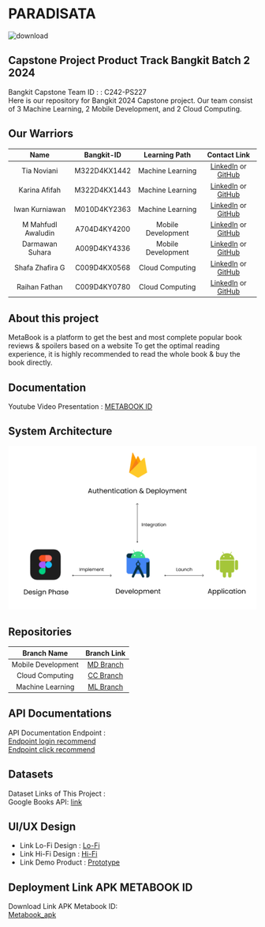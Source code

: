 # PARADISATA
![download]()
## Capstone Project Product Track Bangkit Batch 2 2024

Bangkit Capstone Team ID : : C242-PS227	<br>
Here is our repository for Bangkit 2024 Capstone project. Our team consist of 3 Machine Learning, 2 Mobile Development, and 2 Cloud Computing.

## Our Warriors

|              Name              | Bangkit-ID |   Learning Path    |                                                       Contact Link                                                       |
| :----------------------------: | :--------: | :----------------: | :----------------------------------------------------------------------------------------------------------------------: |
| Tia Noviani | M322D4KX1442 |  Machine Learning  |            [LinkedIn]() or [GitHub]()             |
| Karina Afifah | M322D4KX1443 |  Machine Learning  |                [LinkedIn]() or [GitHub]()                |
| Iwan Kurniawan | M010D4KY2363 |  Machine Learning  |                [LinkedIn]() or [GitHub]()                |
| M Mahfudl Awaludin | A704D4KY4200 | Mobile Development |              [LinkedIn](https://www.linkedin.com/in/mahfudlawaludin26/) or [GitHub]()               |
| Darmawan Suhara | A009D4KY4336 | Mobile Development |    [LinkedIn](https://www.linkedin.com/in/darmawan-suhara-a9426422b/) or [GitHub]()     |
| Shafa Zhafira G | C009D4KX0568 |  Cloud Computing   | [LinkedIn]() or [GitHub]() |
| Raihan Fathan | C009D4KY0780 |  Cloud Computing   |        [LinkedIn]() or [GitHub]()        |

## About this project

MetaBook is a platform to get the best and most complete popular book reviews & spoilers based on a website To get the optimal reading experience, it is highly recommended to read the whole book & buy the book directly.
    

## Documentation

Youtube Video Presentation : [METABOOK ID](https://youtu.be/CmFLvnpOfhM)

## System Architecture

![SystemArchitecture](https://github.com/darkswan12/Metabook-Indonesia/blob/main/assets/Capture.PNG)

## Repositories

|    Branch Name     |                                      Branch Link                                         |
| :----------------: | :--------------------------------------------------------------------------------------: |
| Mobile Development | [MD Branch](https://github.com/acoramadan/Paradisata/tree/MD) |
|  Cloud Computing   | [CC Branch]((https://github.com/acoramadan/Paradisata/tree/CC))      |
|  Machine Learning  | [ML Branch](https://github.com/acoramadan/Paradisata/tree/ML)       |

## API Documentations

API Documentation Endpoint : <br>
[Endpoint login recommend](https://login-ukgslf65fa-et.a.run.app/logrecommend)<br>
[Endpoint click recommend](https://book-udlgmdtcyq-et.a.run.app/recommendations)

## Datasets

Dataset Links of This Project :<br>
Google Books API: [link](https://www.googleapis.com/books/v1/volumes)


## UI/UX Design

- Link Lo-Fi Design : [Lo-Fi](https://www.figma.com/design/J6RuVvLLDEzOzQwmyGrJlX/MetaBook-ID?node-id=0-1&t=ATGK6S028SC54Lbj-0)
- Link Hi-Fi Design : [Hi-Fi](https://www.figma.com/design/J6RuVvLLDEzOzQwmyGrJlX/MetaBook-ID?node-id=19-16&t=ATGK6S028SC54Lbj-0)
- Link Demo Product : [Prototype](https://drive.google.com/file/d/1UmLLsAVnqCU583sfNYcUXv3IWRtNQru6/view?usp=sharing)

## Deployment Link APK METABOOK ID

Download Link APK Metabook ID:<br>[Metabook_apk](https://drive.google.com/file/d/1-gDkxUpHMP9rPaqT_sCIpc-dLeW66Qet/view?usp=sharing)
